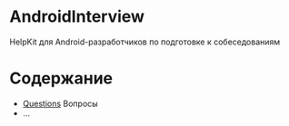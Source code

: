# AndroidInterview
HelpKit для Android-разработчиков по подготовке к собеседованиям

# Содержание
* [Questions](questions/README.md) Вопросы
* ...
